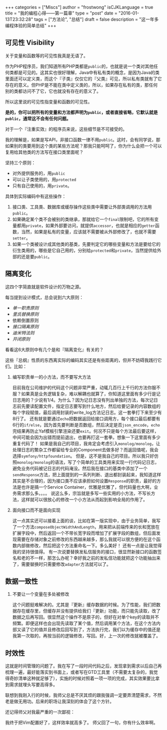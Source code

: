 +++
categories = ["Miscs"]
author = "frostwong"
isCJKLanguage = true
title  = "我的编程心得——第一篇章"
type = "post"
date = "2016-01-13T23:32:28"
tags = ["方法论", "总结"]
draft = false
description = "这一年多编程体验的简单总结"
+++

## 可见性 Visibility

关于变量和函数等的可见性我真是无语了。

作为PHP程序员，我们知道所有PHP类都是`public`的，也就是说一个类对其他任何类都是可见的。这其实也很好理解，Java中有私有类的概念，是因为Java的类里面还可以定义类，而这个『子类』仅仅它的『父类』可见，所以私有类就有了它存在的意义。但PHP是不能在类中定义类的，所以，如果存在私有的类，那任何别的类都访问不了它，它也就没有存在的意义了。

所以这里说的可见性指变量和函数的可见性。

**是的，你可以把所有的变量和方法都声明为`public`，或者直接省略，它默认就是`public`，通常这不会有任何问题。**

对于一个『注重实效』的程序员来说，这些细节是不可接受的。

我的理解是，如果是写API，非接口函数一律不用`public`。这时，会有同学说，那如果别的类要用到这个类的某些方法呢？那我只能呵呵了，你为什么会把一个可以复用给其他类的方法写在接口类里面呢？

坚持三个原则：

- 对外提供服务的，用`public`
- 可以让子类使用的，用`protected`
- 只有自己使用的，用`private`。

具体到实际编码中有这些操作：

1. 接口类、工具类、数据库或缓存操作这些类中需要让外部类调用的方法用`public`。
2. 如果确定某个类不会被别的类继承，那就给它一个`final`限制吧，它的所有变量都用`private`，如果外部要访问，就提供`accessor`，也就是相应的`getter`函数，当然，如果是私有的变量，应该就不需要被从外部修改了，也就不需要`setter`。
3. 如果一个类被设计成其他类的基类，先要判定它的哪些变量和方法是要给它的衍生类用的，哪些是它自己用的，分别给`protected`和`private`，当然提供给外部的还是要`public`。

## 隔离变化

这四个字简直就是软件设计的万物之源。

每当提到设计模式，总会说到六大原则：

* _单一职责原则_
* _里氏替换原则_
* 依赖倒置原则
* _接口隔离原则_
* _迪米特法则_
* _开闭原则_

看看这6大原则中有几个是和『隔离变化』有关的？

这些『总纲』性质的东西离实际的编码其实还是有些距离的，但并不妨碍我践行它们。比如：

1. 编写职责单一的小方法，而不要写大方法

    目前我在公司维护的代码这个问题非常严重，动辄几百行上千行的方法你服不服？如果真是业务逻辑复杂，难以解耦也就算了，你知道这里面有多少行是记日志用的？少说有1/4。为什么？因为记日志没有列出单独的方法，每次记日志前先要读配置文件，指定日志要写到什么地方，然后给要记录的内容数组的每个字段赋值，最后调用封装的write_log方法记日志。这一套拳打下来至少有8行了。
    还有就是要通过`echo`把数据返回给接口调用方，每个接口最后都要有6行的`if/else`，因为首先要判断是否数组，然后决定是否`json_encode`，`echo`完结果再防止Yaf模板引擎渲染还要`exit`。何况不只是每个方法最后要这样，中间可能会因为出错而提前退出，也要再打这一套拳。想象一下这里面有多少重复代码了！
    如果是我自己的项目，我肯定会考虑引入`monolog/monolog`，让处理日志的繁杂工作都留给专业的Component去做多好？而返回值呢，我会选择`symfony/httpfoundation`。
    但是，这不是我自己的项目。所以我只好仿照`monolog/monolog`的语法，写了个简单的工具类用来实现一行代码记日志，避免业务代码被记日志的代码淹没。然后我在接口的基类中添加了一个`sendResponse`方法，把上面提到的一系列判断、退出都封装起来，我知道这样其实是不合理的，因为接口类不应该承担如何设置`Response`的职责，最好的方法是也许是搞一个Service Container，优雅是优雅了，但代码量也大啊，业务需求那么多。。。。
    说这么多，宗旨就是多写一些实用的小方法，不写长方法，这样就可以很放心的修改一个小方法从而起到影响全局的作用了。

2. 面向接口而不是面向实现

    这一点其实还可以接着上面的谈，比如在第一版实现中，由于业务简单，我写了一个方法`composeObjectWidthAndLength`，用来把从前端传来的长和宽放在扩展字段中，然后返回一个不带长宽字段而增加了扩展字段的数组，但后面发现需要在存储对象之前修改的东西越来越多，那么我就可以很方便的在这个函数内部做修改，然后把这个方法重命名一下。多么美好！
    还有一点是让我觉得我的坚持很值得。
    有一次说要替换发私信服务的接口，很显然新接口的函数签名和老的不一样，那怎么办呢？幸好我之前的发私信功能就把这个功能抽出来了，需要替换时只需要修改`adapter`方法就可以了。
 
## 数据一致性
   
1. 不要让一个变量在多处被修改

    这个问题挺难解决的。尤其是『更新』缓存数据的时候。为了性能，我们把数据存在缓存里，但缓存并没有提供给我们『更新』功能，而只能先读取，改了数据之后再写回。很显然这个操作不是原子的，但好在对单个key的读取并不频繁。即便这样也会出现先读取了某个值，然后调用某个方法，在这个方法内部又读了它的值并且修改后回写到了，方法执行完，我们以为缓存中的值还是我第一次取的，再按当前的逻辑修改，写回。好，上一次的修改就被覆盖了。

## 时效性

这就是时间管理的问题了。我在写了一段时间代码之后，发现拿到需求以后自己再梳理一遍，最好能落实到书面上，或者写在GTD工具里（不需要太复杂的，我觉得奇妙清单这种就足够了），实施的时候对照着一项一项的完成，其实效果要比拿到需求就埋头写要高得多。

联想到我刚入行的时候，我师父总是不厌其烦的跟我强调一定要弄清楚需求，不然老是做无用功。后来的职场让我深刻的体会了这个方针。

还记得师父对我最严重的一次鄙视：

我终于把Vim配置好了，这样效率就高多了。
师父回了一句，你有什么效率啊。

